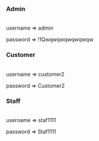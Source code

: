 ### Admin

<br>
username => admin

password => !1Qwqwqwqwqwqwqw

### Customer

<br>
username => customer2

password => Customer2

### Staff

<br>
username => staf1111

password => Staf1111
